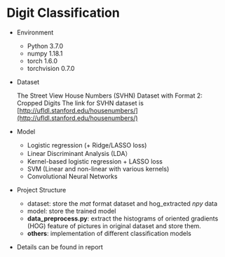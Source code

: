 # Digit Classification


* Environment
  
  * Python 3.7.0
  * numpy 1.18.1
  * torch 1.6.0
  * torchvision 0.7.0

* Dataset

    The Street View House Numbers (SVHN) Dataset with Format 2: Cropped Digits
    The link for SVHN dataset is [http://ufldl.stanford.edu/housenumbers/](http://ufldl.stanford.edu/housenumbers/)

* Model

  * Logistic regression (+ Ridge/LASSO loss)
  * Linear Discriminant Analysis (LDA）
  * Kernel-based logistic regression + LASSO loss
  * SVM (Linear and non-linear with various kernels)
  * Convolutional Neural Networks

* Project Structure

  * dataset: store the *mat* format dataset and hog_extracted *npy* data
  * model: store the trained model
  * **data_preprocess.py**: extract the histograms of oriented gradients
(HOG) feature of pictures in original dataset and store them.
  * **others**: implementation of different classification models 

* Details can be found in report
